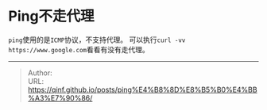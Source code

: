 # Ping不走代理

`ping`使用的是`ICMP`协议，不支持代理。
可以执行`curl -vv https://www.google.com`看看有没有走代理。

---

> Author:   
> URL: https://qinf.github.io/posts/ping%E4%B8%8D%E8%B5%B0%E4%BB%A3%E7%90%86/  

